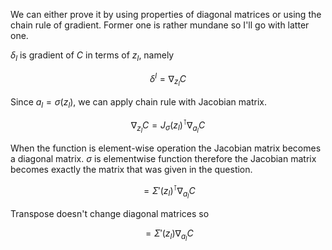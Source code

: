 We can either prove it by using properties of diagonal matrices or using the chain rule of gradient. Former one is rather mundane so I'll go with latter one.

$`\delta_l`$ is gradient of $`C`$ in terms of $`z_l`$, namely

```math
\delta^l = \nabla_{z_l} C
```

Since $`a_l = \sigma(z_l)`$, we can apply chain rule with Jacobian matrix.

```math
\nabla_{z_l} C = {J_\sigma (z_l)}^\intercal \nabla_{a_l} C 
```

When the function is element-wise operation the Jacobian matrix becomes a diagonal matrix. $`\sigma`$ is elementwise function therefore the Jacobian matrix becomes exactly the matrix that was given in the question.

```math
= {\Sigma' (z_l)}^\intercal \nabla_{a_l} C 
```

Transpose doesn't change diagonal matrices so

```math
= {\Sigma' (z_l)} \nabla_{a_l} C 
```